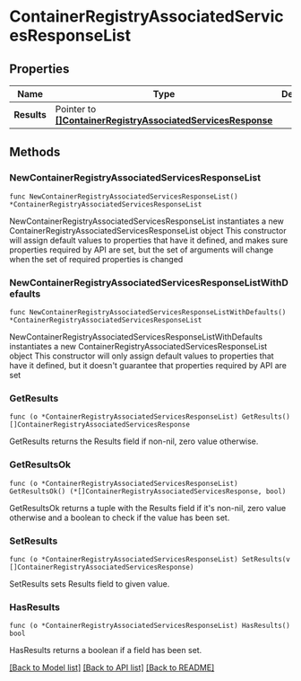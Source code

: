 # ContainerRegistryAssociatedServicesResponseList

## Properties

Name | Type | Description | Notes
------------ | ------------- | ------------- | -------------
**Results** | Pointer to [**[]ContainerRegistryAssociatedServicesResponse**](ContainerRegistryAssociatedServicesResponse.md) |  | [optional] 

## Methods

### NewContainerRegistryAssociatedServicesResponseList

`func NewContainerRegistryAssociatedServicesResponseList() *ContainerRegistryAssociatedServicesResponseList`

NewContainerRegistryAssociatedServicesResponseList instantiates a new ContainerRegistryAssociatedServicesResponseList object
This constructor will assign default values to properties that have it defined,
and makes sure properties required by API are set, but the set of arguments
will change when the set of required properties is changed

### NewContainerRegistryAssociatedServicesResponseListWithDefaults

`func NewContainerRegistryAssociatedServicesResponseListWithDefaults() *ContainerRegistryAssociatedServicesResponseList`

NewContainerRegistryAssociatedServicesResponseListWithDefaults instantiates a new ContainerRegistryAssociatedServicesResponseList object
This constructor will only assign default values to properties that have it defined,
but it doesn't guarantee that properties required by API are set

### GetResults

`func (o *ContainerRegistryAssociatedServicesResponseList) GetResults() []ContainerRegistryAssociatedServicesResponse`

GetResults returns the Results field if non-nil, zero value otherwise.

### GetResultsOk

`func (o *ContainerRegistryAssociatedServicesResponseList) GetResultsOk() (*[]ContainerRegistryAssociatedServicesResponse, bool)`

GetResultsOk returns a tuple with the Results field if it's non-nil, zero value otherwise
and a boolean to check if the value has been set.

### SetResults

`func (o *ContainerRegistryAssociatedServicesResponseList) SetResults(v []ContainerRegistryAssociatedServicesResponse)`

SetResults sets Results field to given value.

### HasResults

`func (o *ContainerRegistryAssociatedServicesResponseList) HasResults() bool`

HasResults returns a boolean if a field has been set.


[[Back to Model list]](../README.md#documentation-for-models) [[Back to API list]](../README.md#documentation-for-api-endpoints) [[Back to README]](../README.md)



